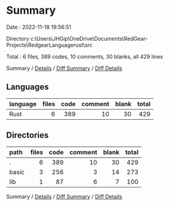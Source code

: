 # Summary

Date : 2022-11-18 19:56:51

Directory c:\\Users\\JHGip\\OneDrive\\Documents\\RedGear-Projects\\RedgearLanguagerust\\src

Total : 6 files,  389 codes, 10 comments, 30 blanks, all 429 lines

Summary / [Details](details.md) / [Diff Summary](diff.md) / [Diff Details](diff-details.md)

## Languages
| language | files | code | comment | blank | total |
| :--- | ---: | ---: | ---: | ---: | ---: |
| Rust | 6 | 389 | 10 | 30 | 429 |

## Directories
| path | files | code | comment | blank | total |
| :--- | ---: | ---: | ---: | ---: | ---: |
| . | 6 | 389 | 10 | 30 | 429 |
| basic | 3 | 256 | 3 | 14 | 273 |
| lib | 1 | 87 | 6 | 7 | 100 |

Summary / [Details](details.md) / [Diff Summary](diff.md) / [Diff Details](diff-details.md)